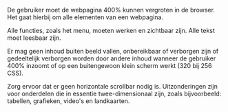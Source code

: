 <!-- @license CC0-1.0 -->

De gebruiker moet de webpagina 400% kunnen vergroten in de browser. Het gaat hierbij om alle elementen van een webpagina.

Alle functies, zoals het menu, moeten werken en zichtbaar zijn. Alle tekst moet leesbaar zijn.

Er mag geen inhoud buiten beeld vallen, onbereikbaar of verborgen zijn of gedeeltelijk verborgen worden door andere inhoud wanneer de gebruiker 400% inzoomt of op een buitengewoon klein scherm werkt (320 bij 256 CSS).

Zorg ervoor dat er geen horizontale scrollbar nodig is. Uitzonderingen zijn voor onderdelen die in essentie twee-dimensionaal zijn, zoals bijvoorbeeld: tabellen, grafieken, video's en landkaarten.
